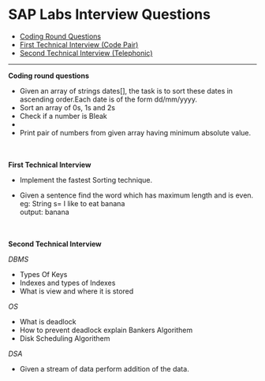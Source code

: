 # SAP Labs Interview Questions
* [Coding Round Questions](#coding)
* [First Technical Interview (Code Pair)](#tech)
* [Second Technical Interview (Telephonic)](#techtwo)
____
<b name="coding">Coding round questions</b><br/>

- Given an array of strings dates[], the task is to sort these dates in ascending order.Each date is of the form dd/mm/yyyy.
- Sort an array of 0s, 1s and 2s
- Check if a number is Bleak
- 
- Print pair of numbers from given array having minimum absolute value.
<br>
<br>
<b name="tech">First Technical Interview</b>
<br>

- Implement the fastest Sorting technique.

- Given a sentence find the word which has maximum length and is even.<br>
  eg: String s= I like to eat banana <br>
  output: banana  
<br>
<br>
<b name="techtwo">Second Technical Interview</b>
<br>

<i>DBMS</i>

- Types Of Keys
- Indexes and types of Indexes 
- What is view and where it is stored

<i>OS</i>

- What is deadlock 
- How to prevent deadlock explain Bankers Algorithem 
- Disk Scheduling Algorithem

<i>DSA</i>
- Given a stream of data perform addition of the data.


